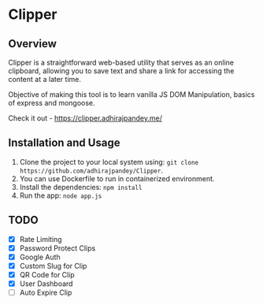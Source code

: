 # Clipper

## Overview

Clipper is a straightforward web-based utility that serves as an online clipboard, allowing you to save text and share a link for accessing the content at a later time.

Objective of making this tool is to learn vanilla JS DOM Manipulation, basics of express and mongoose.

Check it out - https://clipper.adhirajpandey.me/

## Installation and Usage

1. Clone the project to your local system using: `git clone https://github.com/adhirajpandey/Clipper`.
2. You can use Dockerfile to run in containerized environment.
3. Install the dependencies: `npm install`
4. Run the app: `node app.js`

## TODO

-   [x] Rate Limiting
-   [x] Password Protect Clips
-   [x] Google Auth
-   [x] Custom Slug for Clip
-   [x] QR Code for Clip
-   [x] User Dashboard
-   [ ] Auto Expire Clip
